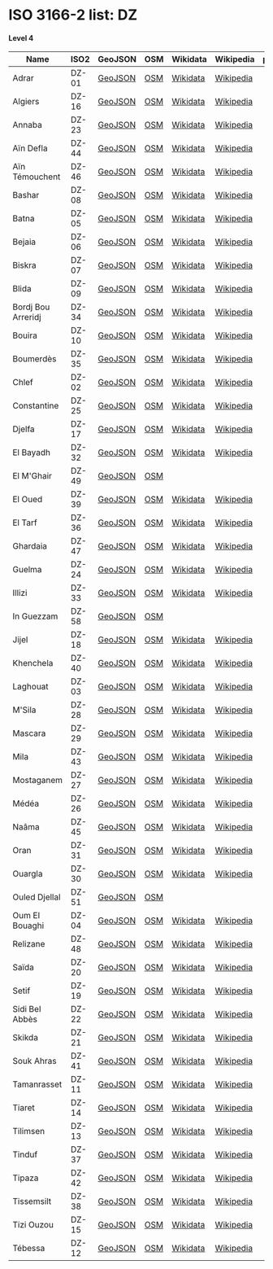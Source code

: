 # ISO 3166-2 list: DZ


#### Level 4
Name | ISO2 | GeoJSON | OSM | Wikidata | Wikipedia | population 
--- | --- | --- | --- | --- | --- | --: 
Adrar | DZ-01 | [GeoJSON](../../geojson/high/iso2/DZ/DZ-01.geojson) | [OSM](https://www.openstreetmap.org/relation/1258650) | [Wikidata](https://www.wikidata.org/wiki/Q188166) | [Wikipedia](http://en.wikipedia.org/wiki/ar%3A%D9%88%D9%84%D8%A7%D9%8A%D8%A9%20%D8%A3%D8%AF%D8%B1%D8%A7%D8%B1) | 399,714
Algiers | DZ-16 | [GeoJSON](../../geojson/high/iso2/DZ/DZ-16.geojson) | [OSM](https://www.openstreetmap.org/relation/157062) | [Wikidata](https://www.wikidata.org/wiki/Q141026) | [Wikipedia](http://en.wikipedia.org/wiki/ar%3A%D9%88%D9%84%D8%A7%D9%8A%D8%A9%20%D8%A7%D9%84%D8%AC%D8%B2%D8%A7%D8%A6%D8%B1) | 2,988,145
Annaba | DZ-23 | [GeoJSON](../../geojson/high/iso2/DZ/DZ-23.geojson) | [OSM](https://www.openstreetmap.org/relation/1455599) | [Wikidata](https://www.wikidata.org/wiki/Q213944) | [Wikipedia](http://en.wikipedia.org/wiki/ar%3A%D9%88%D9%84%D8%A7%D9%8A%D8%A9%20%D8%B9%D9%86%D8%A7%D8%A8%D8%A9) | 609,499
Aïn Defla | DZ-44 | [GeoJSON](../../geojson/high/iso2/DZ/DZ-44.geojson) | [OSM](https://www.openstreetmap.org/relation/1283678) | [Wikidata](https://www.wikidata.org/wiki/Q168953) | [Wikipedia](http://en.wikipedia.org/wiki/fr%3AWilaya%20de%20A%C3%AFn%20Defla) | 766,013
Aïn Témouchent | DZ-46 | [GeoJSON](../../geojson/high/iso2/DZ/DZ-46.geojson) | [OSM](https://www.openstreetmap.org/relation/1259188) | [Wikidata](https://www.wikidata.org/wiki/Q233670) | [Wikipedia](http://en.wikipedia.org/wiki/ar%3A%D9%88%D9%84%D8%A7%D9%8A%D8%A9%20%D8%B9%D9%8A%D9%86%20%D8%AA%D9%85%D9%88%D8%B4%D9%86%D8%AA) | 371,239
Bashar | DZ-08 | [GeoJSON](../../geojson/high/iso2/DZ/DZ-08.geojson) | [OSM](https://www.openstreetmap.org/relation/1258647) | [Wikidata](https://www.wikidata.org/wiki/Q215467) | [Wikipedia](http://en.wikipedia.org/wiki/ar%3A%D9%88%D9%84%D8%A7%D9%8A%D8%A9%20%D8%A8%D8%B4%D8%A7%D8%B1) | 270,061
Batna | DZ-05 | [GeoJSON](../../geojson/high/iso2/DZ/DZ-05.geojson) | [OSM](https://www.openstreetmap.org/relation/1278748) | [Wikidata](https://www.wikidata.org/wiki/Q215452) | [Wikipedia](http://en.wikipedia.org/wiki/ar%3A%D9%88%D9%84%D8%A7%D9%8A%D8%A9%20%D8%A8%D8%A7%D8%AA%D9%86%D8%A9) | 1,119,791
Bejaia | DZ-06 | [GeoJSON](../../geojson/high/iso2/DZ/DZ-06.geojson) | [OSM](https://www.openstreetmap.org/relation/1278765) | [Wikidata](https://www.wikidata.org/wiki/Q233665) | [Wikipedia](http://en.wikipedia.org/wiki/ar%3A%D9%88%D9%84%D8%A7%D9%8A%D8%A9%20%D8%A8%D8%AC%D8%A7%D9%8A%D8%A9) | 912,577
Biskra | DZ-07 | [GeoJSON](../../geojson/high/iso2/DZ/DZ-07.geojson) | [OSM](https://www.openstreetmap.org/relation/1280072) | [Wikidata](https://www.wikidata.org/wiki/Q458402) | [Wikipedia](http://en.wikipedia.org/wiki/fr%3AWilaya%20de%20Biskra) | 721,356
Blida | DZ-09 | [GeoJSON](../../geojson/high/iso2/DZ/DZ-09.geojson) | [OSM](https://www.openstreetmap.org/relation/1283683) | [Wikidata](https://www.wikidata.org/wiki/Q233637) | [Wikipedia](http://en.wikipedia.org/wiki/fr%3AWilaya%20de%20Blida) | 1,002,937
Bordj Bou Arreridj | DZ-34 | [GeoJSON](../../geojson/high/iso2/DZ/DZ-34.geojson) | [OSM](https://www.openstreetmap.org/relation/1278766) | [Wikidata](https://www.wikidata.org/wiki/Q266411) | [Wikipedia](http://en.wikipedia.org/wiki/fr%3AWilaya%20de%20Bordj%20Bou%20Arreridj%E2%80%8E) | 628,451
Bouira | DZ-10 | [GeoJSON](../../geojson/high/iso2/DZ/DZ-10.geojson) | [OSM](https://www.openstreetmap.org/relation/1283093) | [Wikidata](https://www.wikidata.org/wiki/Q233655) | [Wikipedia](http://en.wikipedia.org/wiki/fr%3AWilaya%20de%20Bouira) | 695,583
Boumerdès | DZ-35 | [GeoJSON](../../geojson/high/iso2/DZ/DZ-35.geojson) | [OSM](https://www.openstreetmap.org/relation/1283608) | [Wikidata](https://www.wikidata.org/wiki/Q236752) | [Wikipedia](http://en.wikipedia.org/wiki/fr%3AWilaya%20de%20Boumerd%C3%A8s) | 802,083
Chlef | DZ-02 | [GeoJSON](../../geojson/high/iso2/DZ/DZ-02.geojson) | [OSM](https://www.openstreetmap.org/relation/1283740) | [Wikidata](https://www.wikidata.org/wiki/Q231752) | [Wikipedia](http://en.wikipedia.org/wiki/ar%3A%D9%88%D9%84%D8%A7%D9%8A%D8%A9%20%D8%A7%D9%84%D8%B4%D9%84%D9%81) | 1,002,088
Constantine | DZ-25 | [GeoJSON](../../geojson/high/iso2/DZ/DZ-25.geojson) | [OSM](https://www.openstreetmap.org/relation/1273368) | [Wikidata](https://www.wikidata.org/wiki/Q232043) | [Wikipedia](http://en.wikipedia.org/wiki/ar%3A%D9%88%D9%84%D8%A7%D9%8A%D8%A9%20%D9%82%D8%B3%D9%86%D8%B7%D9%8A%D9%86%D8%A9) | 938,475
Djelfa | DZ-17 | [GeoJSON](../../geojson/high/iso2/DZ/DZ-17.geojson) | [OSM](https://www.openstreetmap.org/relation/1280073) | [Wikidata](https://www.wikidata.org/wiki/Q233233) | [Wikipedia](http://en.wikipedia.org/wiki/ar%3A%D9%88%D9%84%D8%A7%D9%8A%D8%A9%20%D8%A7%D9%84%D8%AC%D9%84%D9%81%D8%A9) | 1,092,184
El Bayadh | DZ-32 | [GeoJSON](../../geojson/high/iso2/DZ/DZ-32.geojson) | [OSM](https://www.openstreetmap.org/relation/1258649) | [Wikidata](https://www.wikidata.org/wiki/Q235703) | [Wikipedia](http://en.wikipedia.org/wiki/ar%3A%D9%88%D9%84%D8%A7%D9%8A%D8%A9%20%D8%A7%D9%84%D8%A8%D9%8A%D8%B6) | 228,624
El M'Ghair | DZ-49 | [GeoJSON](../../geojson/high/iso2/DZ/DZ-49.geojson) | [OSM](https://www.openstreetmap.org/relation/6825874) |  |  | 
El Oued | DZ-39 | [GeoJSON](../../geojson/high/iso2/DZ/DZ-39.geojson) | [OSM](https://www.openstreetmap.org/relation/1280071) | [Wikidata](https://www.wikidata.org/wiki/Q233651) | [Wikipedia](http://en.wikipedia.org/wiki/ar%3A%D9%88%D9%84%D8%A7%D9%8A%D8%A9%20%D8%A7%D9%84%D9%88%D8%A7%D8%AF%D9%8A) | 647,548
El Tarf | DZ-36 | [GeoJSON](../../geojson/high/iso2/DZ/DZ-36.geojson) | [OSM](https://www.openstreetmap.org/relation/1455600) | [Wikidata](https://www.wikidata.org/wiki/Q236788) | [Wikipedia](http://en.wikipedia.org/wiki/ar%3A%D9%88%D9%84%D8%A7%D9%8A%D8%A9%20%D8%A7%D9%84%D8%B7%D8%A7%D8%B1%D9%81) | 408,414
Ghardaia | DZ-47 | [GeoJSON](../../geojson/high/iso2/DZ/DZ-47.geojson) | [OSM](https://www.openstreetmap.org/relation/1279666) | [Wikidata](https://www.wikidata.org/wiki/Q17601) | [Wikipedia](http://en.wikipedia.org/wiki/ar%3A%D9%88%D9%84%D8%A7%D9%8A%D8%A9%20%D8%BA%D8%B1%D8%AF%D8%A7%D9%8A%D8%A9) | 363,598
Guelma | DZ-24 | [GeoJSON](../../geojson/high/iso2/DZ/DZ-24.geojson) | [OSM](https://www.openstreetmap.org/relation/1273369) | [Wikidata](https://www.wikidata.org/wiki/Q235727) | [Wikipedia](http://en.wikipedia.org/wiki/ar%3A%D9%88%D9%84%D8%A7%D9%8A%D8%A9%20%D9%82%D8%A7%D9%84%D9%85%D8%A9) | 482,430
Illizi | DZ-33 | [GeoJSON](../../geojson/high/iso2/DZ/DZ-33.geojson) | [OSM](https://www.openstreetmap.org/relation/1279816) | [Wikidata](https://www.wikidata.org/wiki/Q233659) | [Wikipedia](http://en.wikipedia.org/wiki/ar%3A%D9%88%D9%84%D8%A7%D9%8A%D8%A9%20%D8%A5%D9%84%D9%8A%D8%B2%D9%8A) | 52,333
In Guezzam | DZ-58 | [GeoJSON](../../geojson/high/iso2/DZ/DZ-58.geojson) | [OSM](https://www.openstreetmap.org/relation/6825881) |  |  | 
Jijel | DZ-18 | [GeoJSON](../../geojson/high/iso2/DZ/DZ-18.geojson) | [OSM](https://www.openstreetmap.org/relation/1278746) | [Wikidata](https://www.wikidata.org/wiki/Q235718) | [Wikipedia](http://en.wikipedia.org/wiki/ar%3A%D9%88%D9%84%D8%A7%D9%8A%D8%A9%20%D8%AC%D9%8A%D8%AC%D9%84) | 636,948
Khenchela | DZ-40 | [GeoJSON](../../geojson/high/iso2/DZ/DZ-40.geojson) | [OSM](https://www.openstreetmap.org/relation/1280466) | [Wikidata](https://www.wikidata.org/wiki/Q213950) | [Wikipedia](http://en.wikipedia.org/wiki/fr%3AWilaya%20de%20Khenchela) | 386,683
Laghouat | DZ-03 | [GeoJSON](../../geojson/high/iso2/DZ/DZ-03.geojson) | [OSM](https://www.openstreetmap.org/relation/1280081) | [Wikidata](https://www.wikidata.org/wiki/Q231748) | [Wikipedia](http://en.wikipedia.org/wiki/ar%3A%D9%88%D9%84%D8%A7%D9%8A%D8%A9%20%D8%A7%D9%84%D8%A3%D8%BA%D9%88%D8%A7%D8%B7) | 455,602
M'Sila | DZ-28 | [GeoJSON](../../geojson/high/iso2/DZ/DZ-28.geojson) | [OSM](https://www.openstreetmap.org/relation/1278767) | [Wikidata](https://www.wikidata.org/wiki/Q240870) | [Wikipedia](http://en.wikipedia.org/wiki/ar%3A%D9%88%D9%84%D8%A7%D9%8A%D8%A9%20%D8%A7%D9%84%D9%85%D8%B3%D9%8A%D9%84%D8%A9) | 990,591
Mascara | DZ-29 | [GeoJSON](../../geojson/high/iso2/DZ/DZ-29.geojson) | [OSM](https://www.openstreetmap.org/relation/1259190) | [Wikidata](https://www.wikidata.org/wiki/Q236776) | [Wikipedia](http://en.wikipedia.org/wiki/ar%3A%D9%88%D9%84%D8%A7%D9%8A%D8%A9%20%D9%85%D8%B9%D8%B3%D9%83%D8%B1) | 784,073
Mila | DZ-43 | [GeoJSON](../../geojson/high/iso2/DZ/DZ-43.geojson) | [OSM](https://www.openstreetmap.org/relation/1273544) | [Wikidata](https://www.wikidata.org/wiki/Q235723) | [Wikipedia](http://en.wikipedia.org/wiki/fr%3AWilaya%20de%20Mila) | 766,866
Mostaganem | DZ-27 | [GeoJSON](../../geojson/high/iso2/DZ/DZ-27.geojson) | [OSM](https://www.openstreetmap.org/relation/1259191) | [Wikidata](https://www.wikidata.org/wiki/Q221445) | [Wikipedia](http://en.wikipedia.org/wiki/ar%3A%D9%88%D9%84%D8%A7%D9%8A%D8%A9%20%D9%85%D8%B3%D8%AA%D8%BA%D8%A7%D9%86%D9%85) | 737,118
Médéa | DZ-26 | [GeoJSON](../../geojson/high/iso2/DZ/DZ-26.geojson) | [OSM](https://www.openstreetmap.org/relation/1282111) | [Wikidata](https://www.wikidata.org/wiki/Q235810) | [Wikipedia](http://en.wikipedia.org/wiki/fr%3AWilaya%20de%20M%C3%A9d%C3%A9a) | 819,932
Naâma | DZ-45 | [GeoJSON](../../geojson/high/iso2/DZ/DZ-45.geojson) | [OSM](https://www.openstreetmap.org/relation/1258648) | [Wikidata](https://www.wikidata.org/wiki/Q233675) | [Wikipedia](http://en.wikipedia.org/wiki/ar%3A%D9%88%D9%84%D8%A7%D9%8A%D8%A9%20%D8%A7%D9%84%D9%86%D8%B9%D8%A7%D9%85%D8%A9) | 192,891
Oran | DZ-31 | [GeoJSON](../../geojson/high/iso2/DZ/DZ-31.geojson) | [OSM](https://www.openstreetmap.org/relation/1259187) | [Wikidata](https://www.wikidata.org/wiki/Q231331) | [Wikipedia](http://en.wikipedia.org/wiki/ar%3A%D9%88%D9%84%D8%A7%D9%8A%D8%A9%20%D9%88%D9%87%D8%B1%D8%A7%D9%86) | 1,454,078
Ouargla | DZ-30 | [GeoJSON](../../geojson/high/iso2/DZ/DZ-30.geojson) | [OSM](https://www.openstreetmap.org/relation/1279811) | [Wikidata](https://www.wikidata.org/wiki/Q235709) | [Wikipedia](http://en.wikipedia.org/wiki/ar%3A%D9%88%D9%84%D8%A7%D9%8A%D8%A9%20%D9%88%D8%B1%D9%82%D9%84%D8%A9) | 558,558
Ouled Djellal | DZ-51 | [GeoJSON](../../geojson/high/iso2/DZ/DZ-51.geojson) | [OSM](https://www.openstreetmap.org/relation/10489092) |  |  | 
Oum El Bouaghi | DZ-04 | [GeoJSON](../../geojson/high/iso2/DZ/DZ-04.geojson) | [OSM](https://www.openstreetmap.org/relation/1278749) | [Wikidata](https://www.wikidata.org/wiki/Q235705) | [Wikipedia](http://en.wikipedia.org/wiki/fr%3AWilaya%20d%27Oum%20El%20Bouaghi) | 621,612
Relizane | DZ-48 | [GeoJSON](../../geojson/high/iso2/DZ/DZ-48.geojson) | [OSM](https://www.openstreetmap.org/relation/1282091) | [Wikidata](https://www.wikidata.org/wiki/Q236758) | [Wikipedia](http://en.wikipedia.org/wiki/ar%3A%D9%88%D9%84%D8%A7%D9%8A%D8%A9%20%D8%BA%D9%84%D9%8A%D8%B2%D8%A7%D9%86) | 726,180
Saïda | DZ-20 | [GeoJSON](../../geojson/high/iso2/DZ/DZ-20.geojson) | [OSM](https://www.openstreetmap.org/relation/1281260) | [Wikidata](https://www.wikidata.org/wiki/Q233640) | [Wikipedia](http://en.wikipedia.org/wiki/ar%3A%D9%88%D9%84%D8%A7%D9%8A%D8%A9%20%D8%B3%D8%B9%D9%8A%D8%AF%D8%A9) | 330,641
Setif | DZ-19 | [GeoJSON](../../geojson/high/iso2/DZ/DZ-19.geojson) | [OSM](https://www.openstreetmap.org/relation/1278747) | [Wikidata](https://www.wikidata.org/wiki/Q237164) | [Wikipedia](http://en.wikipedia.org/wiki/fr%3AWilaya%20de%20S%C3%A9tif) | 1,489,979
Sidi Bel Abbès | DZ-22 | [GeoJSON](../../geojson/high/iso2/DZ/DZ-22.geojson) | [OSM](https://www.openstreetmap.org/relation/1259189) | [Wikidata](https://www.wikidata.org/wiki/Q235714) | [Wikipedia](http://en.wikipedia.org/wiki/ar%3A%D9%88%D9%84%D8%A7%D9%8A%D8%A9%20%D8%B3%D9%8A%D8%AF%D9%8A%20%D8%A8%D9%84%D8%B9%D8%A8%D8%A7%D8%B3) | 604,744
Skikda | DZ-21 | [GeoJSON](../../geojson/high/iso2/DZ/DZ-21.geojson) | [OSM](https://www.openstreetmap.org/relation/1273552) | [Wikidata](https://www.wikidata.org/wiki/Q234227) | [Wikipedia](http://en.wikipedia.org/wiki/ar%3A%D9%88%D9%84%D8%A7%D9%8A%D8%A9%20%D8%B3%D9%83%D9%8A%D9%83%D8%AF%D8%A9) | 898,680
Souk Ahras | DZ-41 | [GeoJSON](../../geojson/high/iso2/DZ/DZ-41.geojson) | [OSM](https://www.openstreetmap.org/relation/1283457) | [Wikidata](https://www.wikidata.org/wiki/Q236772) | [Wikipedia](http://en.wikipedia.org/wiki/fr%3AWilaya%20de%20Souk%20Ahras) | 438,127
Tamanrasset | DZ-11 | [GeoJSON](../../geojson/high/iso2/DZ/DZ-11.geojson) | [OSM](https://www.openstreetmap.org/relation/1279667) | [Wikidata](https://www.wikidata.org/wiki/Q229467) | [Wikipedia](http://en.wikipedia.org/wiki/ar%3A%D9%88%D9%84%D8%A7%D9%8A%D8%A9%20%D8%AA%D9%85%D9%86%D8%B1%D8%A7%D8%B3%D8%AA) | 176,637
Tiaret | DZ-14 | [GeoJSON](../../geojson/high/iso2/DZ/DZ-14.geojson) | [OSM](https://www.openstreetmap.org/relation/1281404) | [Wikidata](https://www.wikidata.org/wiki/Q233258) | [Wikipedia](http://en.wikipedia.org/wiki/ar%3A%D9%88%D9%84%D8%A7%D9%8A%D8%A9%20%D8%AA%D9%8A%D8%A7%D8%B1%D8%AA) | 846,823
Tilimsen | DZ-13 | [GeoJSON](../../geojson/high/iso2/DZ/DZ-13.geojson) | [OSM](https://www.openstreetmap.org/relation/1280702) | [Wikidata](https://www.wikidata.org/wiki/Q233632) | [Wikipedia](http://en.wikipedia.org/wiki/ar%3A%D9%88%D9%84%D8%A7%D9%8A%D8%A9%20%D8%AA%D9%84%D9%85%D8%B3%D8%A7%D9%86) | 949,135
Tinduf | DZ-37 | [GeoJSON](../../geojson/high/iso2/DZ/DZ-37.geojson) | [OSM](https://www.openstreetmap.org/relation/1258651) | [Wikidata](https://www.wikidata.org/wiki/Q231151) | [Wikipedia](http://en.wikipedia.org/wiki/ar%3A%D9%88%D9%84%D8%A7%D9%8A%D8%A9%20%D8%AA%D9%86%D8%AF%D9%88%D9%81) | 49,149
Tipaza | DZ-42 | [GeoJSON](../../geojson/high/iso2/DZ/DZ-42.geojson) | [OSM](https://www.openstreetmap.org/relation/1286213) | [Wikidata](https://www.wikidata.org/wiki/Q235814) | [Wikipedia](http://en.wikipedia.org/wiki/fr%3AWilaya%20de%20Tipaza) | 591,010
Tissemsilt | DZ-38 | [GeoJSON](../../geojson/high/iso2/DZ/DZ-38.geojson) | [OSM](https://www.openstreetmap.org/relation/1282090) | [Wikidata](https://www.wikidata.org/wiki/Q235805) | [Wikipedia](http://en.wikipedia.org/wiki/fr%3AWilaya%20de%20Tissemsilt) | 294,476
Tizi Ouzou | DZ-15 | [GeoJSON](../../geojson/high/iso2/DZ/DZ-15.geojson) | [OSM](https://www.openstreetmap.org/relation/1283601) | [Wikidata](https://www.wikidata.org/wiki/Q233645) | [Wikipedia](http://en.wikipedia.org/wiki/ar%3A%D9%88%D9%84%D8%A7%D9%8A%D8%A9%20%D8%AA%D9%8A%D8%B2%D9%8A%20%D9%88%D8%B2%D9%88) | 1,127,607
Tébessa | DZ-12 | [GeoJSON](../../geojson/high/iso2/DZ/DZ-12.geojson) | [OSM](https://www.openstreetmap.org/relation/1280465) | [Wikidata](https://www.wikidata.org/wiki/Q267224) | [Wikipedia](http://en.wikipedia.org/wiki/ar%3A%D9%88%D9%84%D8%A7%D9%8A%D8%A9%20%D8%AA%D8%A8%D8%B3%D8%A9) | 648,703
